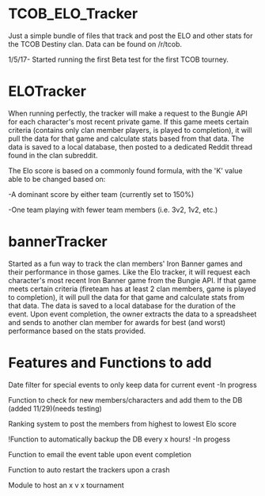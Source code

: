 # TCOB_ELO_Tracker

Just a simple bundle of files that track and post the ELO and other stats for the TCOB Destiny clan. Data can be found on /r/tcob.

1/5/17- Started running the first Beta test for the first TCOB tourney. 

# ELOTracker

When running perfectly, the tracker will make a request to the Bungie API for each character's most recent private game. If this game meets certain criteria (contains only clan member players, is played to completion), it will pull the data for that game and calculate stats based from that data. The data is saved to a local database, then posted to a dedicated Reddit thread found in the clan subreddit.

The Elo score is based on a commonly found formula, with the 'K' value able to be changed based on:

-A dominant score by either team (currently set to 150%)

-One team playing with fewer team members (i.e. 3v2, 1v2, etc.)

# bannerTracker

Started as a fun way to track the clan members' Iron Banner games and their performance in those games. Like the Elo tracker, it will request each character's most recent Iron Banner game from the Bungie API. If that game meets certain criteria (fireteam has at least 2 clan members, game is played to completion), it will pull the data for that game and calculate stats from that data. The data is saved to a local database for the duration of the event. Upon event completion, the owner extracts the data to a spreadsheet and sends to another clan member for awards for best (and worst) performance based on the stats provided. 

# Features and Functions to add

Date filter for special events to only keep data for current event -In progress

Function to check for new members/characters and add them to the DB (added 11/29)(needs testing)

Ranking system to post the members from highest to lowest Elo score

!Function to automatically backup the DB every x hours! -In progess

Function to email the event table upon event completion

Function to auto restart the trackers upon a crash

Module to host an x v x tournament
